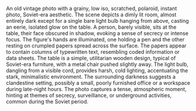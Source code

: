 An old vintage photo with a grainy, low iso, scratched, polaroid, instant photo, Soviet-era aesthetic. The scene depicts a dimly lit room, almost entirely dark except for a single bare light bulb hanging from above, casting an eerie, isolated glow on the table. A person, barely visible, sits at the table, their face obscured in shadow, evoking a sense of secrecy or intense focus. The figure's hands are illuminated, one holding a pen and the other resting on crumpled papers spread across the surface. The papers appear to contain columns of typewritten text, resembling coded information or data sheets. The table is a simple, utilitarian wooden design, typical of Soviet-era furniture, with a metal chair pushed slightly away. The light bulb, dangling from a visible cord, provides harsh, cold lighting, accentuating the stark, minimalistic environment. The surrounding darkness suggests a clandestine setting, possibly a small, poorly furnished office or a workspace during late-night hours. The photo captures a tense, atmospheric moment, hinting at themes of secrecy, surveillance, or underground activities, common during the Soviet period.